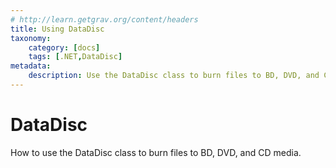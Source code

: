 ```yaml
---
# http://learn.getgrav.org/content/headers
title: Using DataDisc
taxonomy:
    category: [docs]
    tags: [.NET,DataDisc]
metadata:
    description: Use the DataDisc class to burn files to BD, DVD, and CD media
---
```


# DataDisc

How to use the DataDisc class to burn files to BD, DVD, and CD media.
